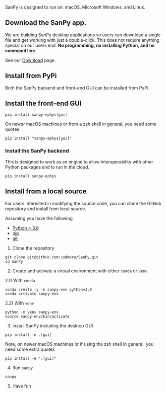 SanPy is designed to run on: macOS, Microsoft Windows, and Linux.

## Download the SanPy app.

We are building SanPy desktop applications so users can download a single file and get working with just a double-click. This does not require anything special on our users end. **No programming, no installing Python, and no command line**.

See our [Download](download) page.

## Install from PyPi

Both the SanPy backend and front-end GUI can be installed from PyPi.

## Install the front-end GUI

```
pip install sanpy-ephys[gui]
```

On newer macOS machines or from a zsh shell in general, you need some quotes

```
pip install "sanpy-ephys[gui]"
```

### Install the SanPy backend

This is designed to work as an engine to allow interoperability with other Python packages and to run in the cloud.

```
pip install sanpy-ephys
```

## Install from a local source

For users interested in modifying the source code, you can clone the GitHub repository and install from local source.

Assuming you have the following

 - [Python > 3.8][python3]
 - [pip][pip]
 - [git][git]

[python3]: https://www.python.org/downloads/
[pip]: https://pip.pypa.io/en/stable/
[git]: https://git-scm.com/book/en/v2/Getting-Started-Installing-Git

1) Clone the repository

```
git clone git@github.com:cudmore/SanPy.git
cd SanPy
```

2) Create and activate a virtual environment with either `conda` or `venv`

2.1) With `conda`

```
conda create -y -n sanpy-env python=3.9
conda activate sanpy-env
```

2.2) With `venv`

```
python -m venv sanpy-env
source sanpy-env/bin/activate
```

3) Install SanPy including the desktop GUI

```
pip install -e .[gui]
```

Note, on newer macOS machines or if using the zsh shell in general, you need some extra quotes

```
pip install -e ".[gui]"
```

4) Run `sanpy`

```
sanpy
```

5) Have fun